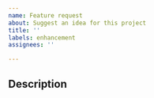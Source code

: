 ```yaml
---
name: Feature request
about: Suggest an idea for this project
title: ''
labels: enhancement
assignees: ''

---
```


## Description
<!-- A clear and concise description of the feature request -->
